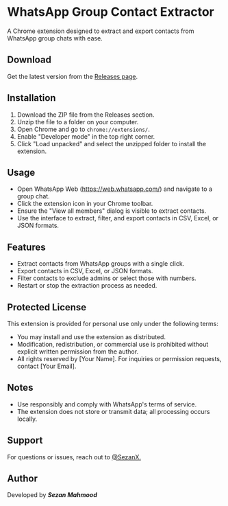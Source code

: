 # WhatsApp Group Contact Extractor

A Chrome extension designed to extract and export contacts from WhatsApp group chats with ease.

## Download
Get the latest version from the [Releases page](https://github.com/YourUsername/whatsapp-group-extractor-build/releases).

## Installation
1. Download the ZIP file from the Releases section.
2. Unzip the file to a folder on your computer.
3. Open Chrome and go to `chrome://extensions/`.
4. Enable "Developer mode" in the top right corner.
5. Click "Load unpacked" and select the unzipped folder to install the extension.

## Usage
- Open WhatsApp Web (https://web.whatsapp.com/) and navigate to a group chat.
- Click the extension icon in your Chrome toolbar.
- Ensure the "View all members" dialog is visible to extract contacts.
- Use the interface to extract, filter, and export contacts in CSV, Excel, or JSON formats.

## Features
- Extract contacts from WhatsApp groups with a single click.
- Export contacts in CSV, Excel, or JSON formats.
- Filter contacts to exclude admins or select those with numbers.
- Restart or stop the extraction process as needed.

## Protected License
This extension is provided for personal use only under the following terms:
- You may install and use the extension as distributed.
- Modification, redistribution, or commercial use is prohibited without explicit written permission from the author.
- All rights reserved by [Your Name].
For inquiries or permission requests, contact [Your Email].

## Notes
- Use responsibly and comply with WhatsApp's terms of service.
- The extension does not store or transmit data; all processing occurs locally.

## Support
For questions or issues, reach out to [@SezanX.](https://github.com/sezanX)

## Author
Developed by <strong><i>Sezan Mahmood</i></strong>